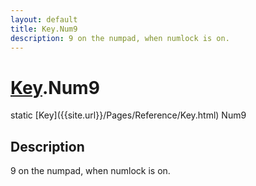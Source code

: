 ```yaml
---
layout: default
title: Key.Num9
description: 9 on the numpad, when numlock is on.
---
```

# [Key]({{site.url}}/Pages/Reference/Key.html).Num9

<div class='signature' markdown='1'>
static [Key]({{site.url}}/Pages/Reference/Key.html) Num9
</div>

## Description
9 on the numpad, when numlock is on.

